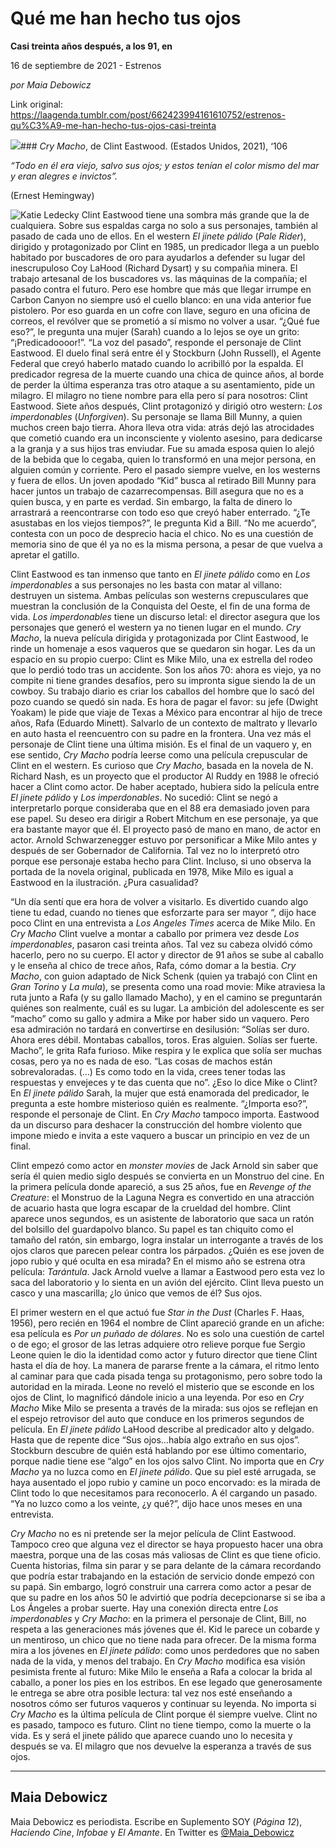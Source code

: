# Qué me han hecho tus ojos

**Casi treinta años después, a los 91, en**

16 de septiembre de 2021 - Estrenos

_por Maia Debowicz_

Link original: https://laagenda.tumblr.com/post/662423994161610752/estrenos-qu%C3%A9-me-han-hecho-tus-ojos-casi-treinta

![](https://64.media.tumblr.com/8b55dc44b42b8ed01e5abe3d18ce84bd/611729a2234daa16-19/s500x750/91846875c2369db6d0816bec8f49cecc49298980.jpg)### *Cry Macho*, de Clint Eastwood. (Estados Unidos, 2021), ‘106

*“Todo en él era viejo, salvo sus ojos; y estos tenían el color mismo del mar y eran alegres e invictos”.*   

(Ernest Hemingway)

![Katie Ledecky](https://64.media.tumblr.com/f7a5b45429b14f93b95cf6e39737c8fe/611729a2234daa16-f2/s400x600/fbf2eee8ba149ca2284814317b87e642d8fe7261.jpg)
Clint Eastwood tiene una sombra más grande que la de cualquiera. Sobre sus espaldas carga no solo a sus personajes, también al pasado de cada uno de ellos. En el western *El jinete pálido* (*Pale Rider*), dirigido y protagonizado por Clint en 1985, un predicador llega a un pueblo habitado por buscadores de oro para ayudarlos a defender su lugar del inescrupuloso Coy LaHood (Richard Dysart) y su compañia minera. El trabajo artesanal de los buscadores vs. las máquinas de la compañía; el pasado contra el futuro. Pero ese hombre que más que llegar irrumpe en Carbon Canyon no siempre usó el cuello blanco: en una vida anterior fue pistolero. Por eso guarda en un cofre con llave, seguro en una oficina de correos, el revólver que se prometió a sí mismo no volver a usar. “¿Qué fue eso?”, le pregunta una mujer (Sarah) cuando a lo lejos se oye un grito: “¡Predicadoooor!”. “La voz del pasado”, responde el personaje de Clint Eastwood. El duelo final será entre él y Stockburn (John Russell), el Agente Federal que creyó haberlo matado cuando lo acribilló por la espalda. El predicador regresa de la muerte cuando una chica de quince años, al borde de perder la última esperanza tras otro ataque a su asentamiento, pide un milagro. El milagro no tiene nombre para ella pero sí para nosotros: Clint Eastwood. Siete años después, Clint protagonizó y dirigió otro western: *Los imperdonables* (*Unforgiven*). Su personaje se llama Bill Munny, a quien muchos creen bajo tierra. Ahora lleva otra vida: atrás dejó las atrocidades que cometió cuando era un inconsciente y violento asesino, para dedicarse a la granja y a sus hijos tras enviudar. Fue su amada esposa quien lo alejó de la bebida que lo cegaba, quien lo transformó en una mejor persona, en alguien común y corriente. Pero el pasado siempre vuelve, en los westerns y fuera de ellos. Un joven apodado “Kid” busca al retirado Bill Munny para hacer juntos un trabajo de cazarrecompensas. Bill asegura que no es a quien busca, y en parte es verdad. Sin embargo, la falta de dinero lo arrastrará a reencontrarse con todo eso que creyó haber enterrado. “¿Te asustabas en los viejos tiempos?”, le pregunta Kid a Bill. “No me acuerdo”, contesta con un poco de desprecio hacia el chico. No es una cuestión de memoria sino de que él ya no es la misma persona, a pesar de que vuelva a apretar el gatillo. 

Clint Eastwood es tan inmenso que tanto en *El jinete pálido* como en *Los imperdonables* a sus personajes no les basta con matar al villano: destruyen un sistema. Ambas películas son westerns crepusculares que muestran la conclusión de la Conquista del Oeste, el fin de una forma de vida. *Los imperdonables* tiene un discurso letal: el director asegura que los personajes que generó el western ya no tienen lugar en el mundo. *Cry Macho*, la nueva película dirigida y protagonizada por Clint Eastwood, le rinde un homenaje a esos vaqueros que se quedaron sin hogar. Les da un espacio en su propio cuerpo: Clint es Mike Milo, una ex estrella del rodeo que lo perdió todo tras un accidente. Son los años 70: ahora es viejo, ya no compite ni tiene grandes desafíos, pero su impronta sigue siendo la de un cowboy. Su trabajo diario es criar los caballos del hombre que lo sacó del pozo cuando se quedó sin nada. Es hora de pagar el favor: su jefe (Dwight Yoakam) le pide que viaje de Texas a México para encontrar al hijo de trece años, Rafa (Eduardo Minett). Salvarlo de un contexto de maltrato y llevarlo en auto hasta el reencuentro con su padre en la frontera. Una vez más el personaje de Clint tiene una última misión. Es el final de un vaquero y, en ese sentido, *Cry Macho* podría leerse como una película crepuscular de Clint en el western. Es curioso que *Cry Macho*, basada en la novela de N. Richard Nash, es un proyecto que el productor Al Ruddy en 1988 le ofreció hacer a Clint como actor. De haber aceptado, hubiera sido la película entre *El jinete pálido* y *Los imperdonables*. No sucedió: Clint se negó a interpretarlo porque consideraba que en el 88 era demasiado joven para ese papel. Su deseo era dirigir a Robert Mitchum en ese personaje, ya que era bastante mayor que él. El proyecto pasó de mano en mano, de actor en actor. Arnold Schwarzenegger estuvo por personificar a Mike Milo antes y después de ser Gobernador de California. Tal vez no lo interpretó otro porque ese personaje estaba hecho para Clint. Incluso, si uno observa la portada de la novela original, publicada en 1978, Mike Milo es igual a Eastwood en la ilustración. ¿Pura casualidad? 

“Un día sentí que era hora de volver a visitarlo. Es divertido cuando algo tiene tu edad, cuando no tienes que esforzarte para ser mayor “, dijo hace poco Clint en una entrevista a *Los Angeles Times* acerca de Mike Milo. En *Cry Macho* Clint vuelve a montar a caballo por primera vez desde *Los imperdonables*, pasaron casi treinta años. Tal vez su cabeza olvidó cómo hacerlo, pero no su cuerpo. El actor y director de 91 años se sube al caballo y le enseña al chico de trece años, Rafa, cómo domar a la bestia. *Cry Macho*, con guion adaptado de Nick Schenk (quien ya trabajó con Clint en *Gran Torino* y *La mula*), se presenta como una road movie: Mike atraviesa la ruta junto a Rafa (y su gallo llamado Macho), y en el camino se preguntarán quiénes son realmente, cuál es su lugar. La ambición del adolescente es ser “macho” como su gallo y admira a Mike por haber sido un vaquero. Pero esa admiración no tardará en convertirse en desilusión: “Solías ser duro. Ahora eres débil. Montabas caballos, toros. Eras alguien. Solías ser fuerte. Macho”, le grita Rafa furioso. Mike respira y le explica que solía ser muchas cosas, pero ya no es nada de eso. “Las cosas de machos están sobrevaloradas. (…) Es como todo en la vida, crees tener todas las respuestas y envejeces y te das cuenta que no”. ¿Eso lo dice Mike o Clint? En *El jinete pálido* Sarah, la mujer que está enamorada del predicador, le pregunta a este hombre misterioso quién es realmente. “¿Importa eso?”, responde el personaje de Clint. En *Cry Macho* tampoco importa. Eastwood da un discurso para deshacer la construcción del hombre violento que impone miedo e invita a este vaquero a buscar un principio en vez de un final. 

Clint empezó como actor en *monster movies* de Jack Arnold sin saber que sería él quien medio siglo después se convierta en un Monstruo del cine. En la primera película donde apareció, a sus 25 años, fue en *Revenge of the Creature*: el Monstruo de la Laguna Negra es convertido en una atracción de acuario hasta que logra escapar de la crueldad del hombre. Clint aparece unos segundos, es un asistente de laboratorio que saca un ratón del bolsillo del guardapolvo blanco. Su papel es tan chiquito como el tamaño del ratón, sin embargo, logra instalar un interrogante a través de los ojos claros que parecen pelear contra los párpados. ¿Quién es ese joven de jopo rubio y qué oculta en esa mirada? En el mismo año se estrena otra película: *Tarántula*. Jack Arnold vuelve a llamar a Eastwood pero esta vez lo saca del laboratorio y lo sienta en un avión del ejército. Clint lleva puesto un casco y una mascarilla; ¿lo único que vemos de él? Sus ojos.

El primer western en el que actuó fue *Star in the Dust* (Charles F. Haas, 1956), pero recién en 1964 el nombre de Clint apareció grande en un afiche: esa película es *Por un puñado de dólares*. No es solo una cuestión de cartel o de ego; el grosor de las letras adquiere otro relieve porque fue Sergio Leone quien le dio la identidad como actor y futuro director que tiene Clint hasta el día de hoy. La manera de pararse frente a la cámara, el ritmo lento al caminar para que cada pisada tenga su protagonismo, pero sobre todo la autoridad en la mirada. Leone no reveló el misterio que se esconde en los ojos de Clint, lo magnificó dándole inicio a una leyenda. Por eso en *Cry Macho* Mike Milo se presenta a través de la mirada: sus ojos se reflejan en el espejo retrovisor del auto que conduce en los primeros segundos de película. En *El jinete pálido* LaHood describe al predicador alto y delgado. Hasta que de repente dice “Sus ojos…había algo extraño en sus ojos”. Stockburn descubre de quién está hablando por ese último comentario, porque nadie tiene ese “algo” en los ojos salvo Clint. No importa que en *Cry Macho* ya no luzca como en *El jinete pálido*. Que su piel esté arrugada, se haya ausentado el jopo rubio y camine un poco encorvado: es la mirada de Clint todo lo que necesitamos para reconocerlo. A él cargando un pasado. “Ya no luzco como a los veinte, ¿y qué?”, dijo hace unos meses en una entrevista. 

*Cry Macho* no es ni pretende ser la mejor película de Clint Eastwood. Tampoco creo que alguna vez el director se haya propuesto hacer una obra maestra, porque una de las cosas más valiosas de Clint es que tiene oficio. Cuenta historias, filma sin parar y se para delante de la cámara recordando que podría estar trabajando en la estación de servicio donde empezó con su papá. Sin embargo, logró construir una carrera como actor a pesar de que su padre en los años 50 le advirtió que podría decepcionarse si se iba a Los Ángeles a probar suerte. Hay una conexión directa entre *Los imperdonables* y *Cry Macho*: en la primera el personaje de Clint, Bill, no respeta a las generaciones más jóvenes que él. Kid le parece un cobarde y un mentiroso, un chico que no tiene nada para ofrecer. De la misma forma mira a los jóvenes en *El jinete pálido*: como unos perdedores que no saben nada de la vida, y menos del trabajo. En *Cry Macho* modifica esa visión pesimista frente al futuro: Mike Milo le enseña a Rafa a colocar la brida al caballo, a poner los pies en los estribos. En ese legado que generosamente le entrega se abre otra posible lectura: tal vez nos esté enseñando a nosotros cómo ser futuros vaqueros y continuar su leyenda. No importa si *Cry Macho* es la última película de Clint porque él siempre vuelve. Clint no es pasado, tampoco es futuro. Clint no tiene tiempo, como la muerte o la vida. Es y será el jinete pálido que aparece cuando uno lo necesita y después se va. El milagro que nos devuelve la esperanza a través de sus ojos. 

  




---

 Maia Debowicz
--------------

Maia Debowicz es periodista. Escribe en Suplemento SOY (*Página 12*), *Haciendo Cine*, *Infobae* y *El Amante*. En Twitter es [@Maia\_Debowicz](https://twitter.com/Maia_Debowicz?lang=es%E2%80%9D%0D%0Atarget=)

